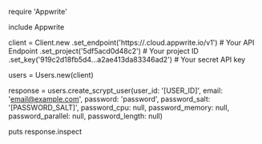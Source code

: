require 'Appwrite'

include Appwrite

client = Client.new
    .set_endpoint('https://<REGION>.cloud.appwrite.io/v1') # Your API Endpoint
    .set_project('5df5acd0d48c2') # Your project ID
    .set_key('919c2d18fb5d4...a2ae413da83346ad2') # Your secret API key

users = Users.new(client)

response = users.create_scrypt_user(user_id: '[USER_ID]', email: 'email@example.com', password: 'password', password_salt: '[PASSWORD_SALT]', password_cpu: null, password_memory: null, password_parallel: null, password_length: null)

puts response.inspect